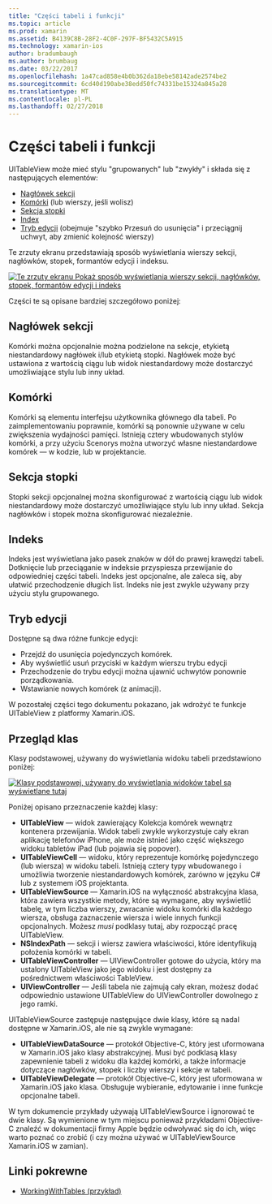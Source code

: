 ```yaml
---
title: "Części tabeli i funkcji"
ms.topic: article
ms.prod: xamarin
ms.assetid: B4139C8B-28F2-4C0F-297F-BF5432C5A915
ms.technology: xamarin-ios
author: bradumbaugh
ms.author: brumbaug
ms.date: 03/22/2017
ms.openlocfilehash: 1a47cad858e4b0b362da18ebe58142ade2574be2
ms.sourcegitcommit: 6cd40d190abe38edd50fc74331be15324a845a28
ms.translationtype: MT
ms.contentlocale: pl-PL
ms.lasthandoff: 02/27/2018
---
```

# <a name="table-parts-and-functionality"></a>Części tabeli i funkcji

UITableView może mieć stylu "grupowanych" lub "zwykły" i składa się z następujących elementów:

-  [Nagłówek sekcji](#Section_Header)
-  [Komórki](#Cells) (lub wierszy, jeśli wolisz)
-  [Sekcja stopki](#Section_Footer)
-  [Index](#Index)
-  [Tryb edycji](#Edit_Features) (obejmuje "szybko Przesuń do usunięcia" i przeciągnij uchwyt, aby zmienić kolejność wierszy) 


Te zrzuty ekranu przedstawiają sposób wyświetlania wierszy sekcji, nagłówków, stopek, formantów edycji i indeksu.

 [ ![](table-parts-and-functionality-images/image1a.png "Te zrzuty ekranu Pokaż sposób wyświetlania wierszy sekcji, nagłówków, stopek, formantów edycji i indeks")](table-parts-and-functionality-images/image1a.png)

Części te są opisane bardziej szczegółowo poniżej:

 <a name="Section_Header" />


## <a name="section-header"></a>Nagłówek sekcji

Komórki można opcjonalnie można podzielone na sekcje, etykietą niestandardowy nagłówek i/lub etykietą stopki. Nagłówek może być ustawiona z wartością ciągu lub widok niestandardowy może dostarczyć umożliwiające stylu lub inny układ.

 <a name="Cells" />


## <a name="cells"></a>Komórki

Komórki są elementu interfejsu użytkownika głównego dla tabeli. Po zaimplementowaniu poprawnie, komórki są ponownie używane w celu zwiększenia wydajności pamięci. Istnieją cztery wbudowanych stylów komórki, a przy użyciu Scenorys można utworzyć własne niestandardowe komórek — w kodzie, lub w projektancie.


## <a name="section-footer"></a>Sekcja stopki

Stopki sekcji opcjonalnej można skonfigurować z wartością ciągu lub widok niestandardowy może dostarczyć umożliwiające stylu lub inny układ. Sekcja nagłówków i stopek można skonfigurować niezależnie.

 <a name="Index" />


## <a name="index"></a>Indeks

Indeks jest wyświetlana jako pasek znaków w dół do prawej krawędzi tabeli.
Dotknięcie lub przeciąganie w indeksie przyspiesza przewijanie do odpowiedniej części tabeli. Indeks jest opcjonalne, ale zaleca się, aby ułatwić przechodzenie długich list. Indeks nie jest zwykle używany przy użyciu stylu grupowanego.

 <a name="Edit_Features" />


## <a name="editing-mode"></a>Tryb edycji

Dostępne są dwa różne funkcje edycji:

-  Przejdź do usunięcia pojedynczych komórek.
-  Aby wyświetlić usuń przyciski w każdym wierszu trybu edycji 
-  Przechodzenie do trybu edycji można ujawnić uchwytów ponownie porządkowania. 
-  Wstawianie nowych komórek (z animacji).


W pozostałej części tego dokumentu pokazano, jak wdrożyć te funkcje UITableView z platformy Xamarin.iOS.

 <a name="Classes_Overview" />


## <a name="classes-overview"></a>Przegląd klas

Klasy podstawowej, używany do wyświetlania widoku tabeli przedstawiono poniżej:

 [ ![](table-parts-and-functionality-images/classdiagram.png "Klasy podstawowej, używany do wyświetlania widoków tabel są wyświetlane tutaj")](table-parts-and-functionality-images/classdiagram.png)

Poniżej opisano przeznaczenie każdej klasy:

-   **UITableView** — widok zawierający Kolekcja komórek wewnątrz kontenera przewijania. Widok tabeli zwykle wykorzystuje cały ekran aplikację telefonów iPhone, ale może istnieć jako część większego widoku tabletów iPad (lub pojawia się popover). 
-   **UITableViewCell** — widoku, który reprezentuje komórkę pojedynczego (lub wiersza) w widoku tabeli. Istnieją cztery typy wbudowanego i umożliwia tworzenie niestandardowych komórek, zarówno w języku C# lub z systemem iOS projektanta. 
-   **UITableViewSource** — Xamarin.iOS na wyłączność abstrakcyjna klasa, która zawiera wszystkie metody, które są wymagane, aby wyświetlić tabelę, w tym liczba wierszy, zwracanie widoku komórki dla każdego wiersza, obsługa zaznaczenie wiersza i wiele innych funkcji opcjonalnych. Możesz *musi* podklasy tutaj, aby rozpocząć pracę UITableView. 
-   **NSIndexPath** — sekcji i wiersz zawiera właściwości, które identyfikują położenia komórki w tabeli. 
-   **UITableViewController** — UIViewController gotowe do użycia, który ma ustalony UITableView jako jego widoku i jest dostępny za pośrednictwem właściwości TableView. 
-   **UIViewController** — Jeśli tabela nie zajmują cały ekran, możesz dodać odpowiednio ustawione UITableView do UIViewController dowolnego z jego ramki. 


UITableViewSource zastępuje następujące dwie klasy, które są nadal dostępne w Xamarin.iOS, ale nie są zwykle wymagane:

-   **UITableViewDataSource** — protokół Objective-C, który jest uformowana w Xamarin.iOS jako klasy abstrakcyjnej. Musi być podklasą klasy zapewnienie tabeli z widoku dla każdej komórki, a także informacje dotyczące nagłówków, stopek i liczby wierszy i sekcje w tabeli. 
-   **UITableViewDelegate** — protokół Objective-C, który jest uformowana w Xamarin.iOS jako klasa. Obsługuje wybieranie, edytowanie i inne funkcje opcjonalne tabeli. 


W tym dokumencie przykłady używają UITableViewSource i ignorować te dwie klasy. Są wymienione w tym miejscu ponieważ przykładami Objective-C znaleźć w dokumentacji firmy Apple będzie odwoływać się do ich, więc warto poznać co zrobić (i czy można używać w UITableViewSource Xamarin.iOS w zamian).


## <a name="related-links"></a>Linki pokrewne

- [WorkingWithTables (przykład)](https://developer.xamarin.com/samples/monotouch/WorkingWithTables)
